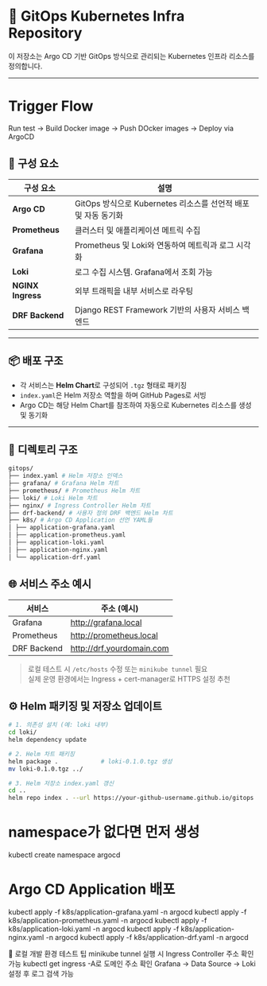 # 🚀 GitOps Kubernetes Infra Repository

이 저장소는 Argo CD 기반 GitOps 방식으로 관리되는 Kubernetes 인프라 리소스를 정의합니다.

---

# Trigger Flow

Run test -> Build Docker image           -> Push DOcker images -> Deploy via ArgoCD





## 📁 구성 요소

| 구성 요소           | 설명 |
|--------------------|------|
| **Argo CD**        | GitOps 방식으로 Kubernetes 리소스를 선언적 배포 및 자동 동기화 |
| **Prometheus**     | 클러스터 및 애플리케이션 메트릭 수집 |
| **Grafana**        | Prometheus 및 Loki와 연동하여 메트릭과 로그 시각화 |
| **Loki**           | 로그 수집 시스템. Grafana에서 조회 가능 |
| **NGINX Ingress**  | 외부 트래픽을 내부 서비스로 라우팅 |
| **DRF Backend**    | Django REST Framework 기반의 사용자 서비스 백엔드 |

---

## 📦 배포 구조

- 각 서비스는 **Helm Chart**로 구성되어 `.tgz` 형태로 패키징
- `index.yaml`은 Helm 저장소 역할을 하며 GitHub Pages로 서빙
- Argo CD는 해당 Helm Chart를 참조하여 자동으로 Kubernetes 리소스를 생성 및 동기화

---

## 📂 디렉토리 구조

```bash
gitops/
├── index.yaml # Helm 저장소 인덱스
├── grafana/ # Grafana Helm 차트
├── prometheus/ # Prometheus Helm 차트
├── loki/ # Loki Helm 차트
├── nginx/ # Ingress Controller Helm 차트
├── drf-backend/ # 사용자 정의 DRF 백엔드 Helm 차트
├── k8s/ # Argo CD Application 선언 YAML들
│ ├── application-grafana.yaml
│ ├── application-prometheus.yaml
│ ├── application-loki.yaml
│ ├── application-nginx.yaml
│ └── application-drf.yaml
```

## 🌐 서비스 주소 예시

| 서비스         | 주소 (예시)               |
|----------------|---------------------------|
| Grafana        | http://grafana.local      |
| Prometheus     | http://prometheus.local   |
| DRF Backend    | http://drf.yourdomain.com |

> 로컬 테스트 시 `/etc/hosts` 수정 또는 `minikube tunnel` 필요  
> 실제 운영 환경에서는 Ingress + cert-manager로 HTTPS 설정 추천

## ⚙️ Helm 패키징 및 저장소 업데이트

```bash
# 1. 의존성 설치 (예: loki 내부)
cd loki/
helm dependency update

# 2. Helm 차트 패키징
helm package .            # loki-0.1.0.tgz 생성
mv loki-0.1.0.tgz ../

# 3. Helm 저장소 index.yaml 갱신
cd ..
helm repo index . --url https://your-github-username.github.io/gitops
```

# namespace가 없다면 먼저 생성
kubectl create namespace argocd

# Argo CD Application 배포
kubectl apply -f k8s/application-grafana.yaml -n argocd
kubectl apply -f k8s/application-prometheus.yaml -n argocd
kubectl apply -f k8s/application-loki.yaml -n argocd
kubectl apply -f k8s/application-nginx.yaml -n argocd
kubectl apply -f k8s/application-drf.yaml -n argocd


🧪 로컬 개발 환경 테스트 팁
minikube tunnel 실행 시 Ingress Controller 주소 확인 가능
kubectl get ingress -A로 도메인 주소 확인
Grafana → Data Source → Loki 설정 후 로그 검색 가능
